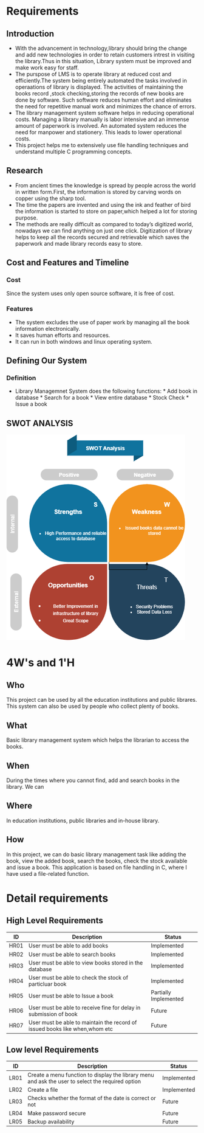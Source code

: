 # Requirements

## Introduction

*   With the advancement in technology,library should bring the change and add new technologies in order to retain customers intrest in visiting the library.Thus in this situation, Library system must be improved and make work easy for staff.  
*   The purspose of LMS is to operate library at reduced cost and efficiently.The system being entirely automated the tasks involved in operaations of library is displayed. The activities of maintaining the books record ,stock checking,storing the records of new books are done by software. Such software reduces human effort and eliminates the need for repetitive manual work and minimizes the chance of errors.
*   The library management system software helps in reducing operational costs. Managing a library manually is labor intensive and an immense amount of paperwork is involved. An automated system reduces the need for manpower and stationery. This leads to lower operational costs.
*   This project helps me to extensively use file handling techniques and understand multiple C programming concepts.

## Research

*   From ancient times the knowledge is spread by people
across the world in written form.First, the information is stored by carving words on copper using the sharp tool.
*   The time the papers are invented and using the ink and feather of bird the information is started to store on paper,which helped a lot for storing purpose.
*   The methods are really difficult as compared to today’s digitized world, nowadays we can find anything on just one click. Digitization of library helps to keep all the records secured and retrievable which saves the paperwork and made library records easy to store. 

## Cost and Features and Timeline

### Cost

Since the system uses only open source software, it is free of cost.

### Features

*   The system excludes the use of paper work by managing all the book information electronically.
*   It saves human efforts and resources.
*   It can run in both windows and linux operating system.

## Defining Our System

### Definition
*   Library Managemnet System does the following functions:
        *       Add book in database
        *       Search for a book
        *       View entire database
        *       Stock Check
        *       Issue a book

## SWOT ANALYSIS
![SWOT ANALYSIS](https://github.com/venkatbajaj/StepIn_Library_management_system/blob/main/1_Requirements/SWOT.png)

# 4W&#39;s and 1&#39;H

## Who

This project can be used by all the education institutions and public librares. This system can also be used by people who collect plenty of books.

## What

Basic library management system which helps the librarian to access the books.

## When

During the times where you cannot find, add and search books in the library. We can 

## Where

In education institutions, public libraries and in-house library.

## How

In this project, we can do basic library management task like adding the book, view the added book, search the books, check the stock available and issue a book. This application is based on file handling in C, where I have used a file-related function.

# Detail requirements
## High Level Requirements

| ID | Description | Status |
| --- | --- | --- |
| HR01 | User must be able to add books | Implemented |
| HR02 | User must be able to search books | Implemented |
| HR03 | User must be able to view books stored in the database | Implemented |
| HR04 | User must be able to check the stock of particluar book| Implemented |
| HR05 | User must be able to Issue a book| Partially Implemented |
| HR06 | User must be able to receive fine for delay in submission of book| Future |
| HR07 | User must be able to maintain the record of issued books like when,whom etc| Future |

## Low level Requirements

| ID | Description | Status |
| --- | --- | --- |
| LR01 | Create a menu function to display the library menu and ask the user to select the required option|Implemented |
| LR02 | Create a file| Implemented |
| LR03 | Checks whether the format of the date is correct or not | Future|
| LR04 | Make password secure | Future |
| LR05 | Backup availability | Future |
